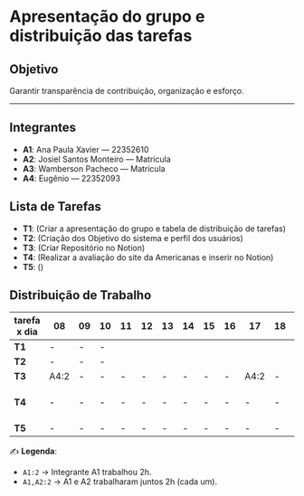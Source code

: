 # Apresentação do grupo e distribuição das tarefas

## Objetivo
Garantir transparência de contribuição, organização e esforço.

---

## Integrantes
- **A1**: Ana Paula Xavier — 22352610
- **A2**: Josiel Santos Monteiro — Matrícula
- **A3**: Wamberson Pacheco — Matrícula
- **A4**: Eugênio — 22352093



## Lista de Tarefas
- **T1**: (Criar a apresentação do grupo e tabela de distribuição de tarefas)
- **T2**: (Criação dos Objetivo do sistema e perfil dos usuários)
- **T3**: (Criar Repositório no Notion)
- **T4**: (Realizar a avaliação do site da Americanas e inserir no Notion)
- **T5**: ()


## Distribuição de Trabalho

| tarefa x dia | 08 | 09 | 10 | 11 | 12 | 13 | 14 | 15 | 16 | 17 | 18 | 19 | 20 | 21 | 22 | 23 | 24 | 25 | 26 | 27 | 28 | 29 |
|--------------|----|----|----|----|----|----|----|----|----|----|----|----|----|----|----|----|----|----|----|----|----|----|
| **T1**       |  - | - | -  |    |    |    |    |    |    |    |    |    |    |    |    |    |    |    |    | A4:12 | A1:14 |    |
| **T2**       |  - |  - | -  |    |    |    |    |    |    |    |    |    |    |    |    |    |    |    |    | A3:12 |  A2:14  |    |
| **T3**       | A4:2 | - | - | - | - | - | - | - | - | A4:2 | - | - | - | - | - | - | - | - | - | - | - | - |
| **T4**       | - | - | - | - | - | - | - | - | - | - | - | - | - | - | A1:2, A3:2 | A1:2, A3:2, A2:4 | A3:2 | - | - | - | - | - |
| **T5**       | - | - | - | - | - | - | - | - | - | - | - | - | - | - | - | - | - | - | - | - | - | - |
 

✍️ **Legenda**:  
- `A1:2` → Integrante A1 trabalhou 2h.  
- `A1,A2:2` → A1 e A2 trabalharam juntos 2h (cada um).  


